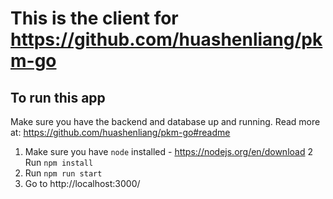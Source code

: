 # This is the client for https://github.com/huashenliang/pkm-go

## To run this app

Make sure you have the backend and database up and running.
Read more at: https://github.com/huashenliang/pkm-go#readme

1. Make sure you have `node` installed - https://nodejs.org/en/download
2  Run `npm install`
3. Run `npm run start`
4. Go to http://localhost:3000/


